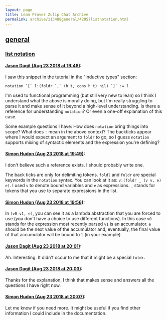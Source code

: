 ```yaml
---
layout: page
title: Lean Prover Zulip Chat Archive 
permalink: archive/113488general/42057listnotation.html
---
```


## [general](index.html)
### [list notation](42057listnotation.html)

#### [Jason Dagit (Aug 23 2018 at 19:46)](https://leanprover.zulipchat.com/#narrow/stream/113488-general/topic/list%20notation/near/132651314):
I saw this snippet in the tutorial in the "inductive types" section:

```
notation `[` l:(foldr `,` (h t, cons h t) nil) `]` := l
```

I'm used to functional programming (but still very new to lean) so I think I understand what the above is morally doing, but I'm really struggling to parse it and make sense of it beyond a high-level understanding. Is there a reference for understanding `notation`? Or even a one-off explanation of this case.

Some example questions I have: How does `notation` bring things into scope? What does `:` mean in the above context? The backticks appear where I would expect an argument to `foldr` to go, so I guess `notation` supports mixing of syntactic elements and the expression you're defining?

#### [Simon Hudon (Aug 23 2018 at 19:49)](https://leanprover.zulipchat.com/#narrow/stream/113488-general/topic/list%20notation/near/132651483):
I don't believe such a reference exists. I should probably write one. 

The back ticks are only for delimiting tokens. `foldl` and `foldr` are special keywords in the `notation` syntax. You can look at it as: `v:(foldr _ (v v, e) e)`. I used `v` to denote bound variables and `e` as expressions. `_` stands for tokens that you use to separate expressions in the list.

#### [Simon Hudon (Aug 23 2018 at 19:56)](https://leanprover.zulipchat.com/#narrow/stream/113488-general/topic/list%20notation/near/132651948):
In `(v0 v1, e)`, you can see it as a lambda abstraction that you are forced to use (you don't have a choice to use different functions). In this case `v0` stands for the expression most recently parsed `v1` is an accumulator. `e` should be the next value of the accumulator and, eventually, the final value of that accumulator will be bound to `l` (in your example)

#### [Jason Dagit (Aug 23 2018 at 20:01)](https://leanprover.zulipchat.com/#narrow/stream/113488-general/topic/list%20notation/near/132652176):
Ah. Interesting. It didn't occur to me that it might be a special `foldr`.

#### [Jason Dagit (Aug 23 2018 at 20:03)](https://leanprover.zulipchat.com/#narrow/stream/113488-general/topic/list%20notation/near/132652251):
Thanks for the explanation, I think that makes sense and answers all the questions I have right now.

#### [Simon Hudon (Aug 23 2018 at 20:07)](https://leanprover.zulipchat.com/#narrow/stream/113488-general/topic/list%20notation/near/132652449):
Let me know if you need more. It might be useful if you find other information I could include in the documentation.

